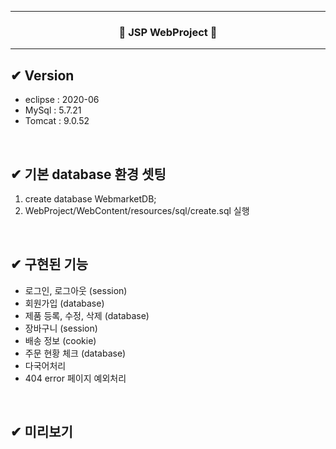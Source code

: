 <hr/>  

<h3 align="center">🚀 JSP WebProject 🚀</h3>  
<hr/>  

## ✔ Version
- eclipse : 2020-06
- MySql : 5.7.21
- Tomcat : 9.0.52

<br/>  

## ✔ 기본 database 환경 셋팅
1. create database WebmarketDB;
2. WebProject/WebContent/resources/sql/create.sql 실행

<br/>  

## ✔ 구현된 기능
- 로그인, 로그아웃 (session)
- 회원가입 (database)
- 제품 등록, 수정, 삭제 (database)
- 장바구니 (session)
- 배송 정보 (cookie)
- 주문 현황 체크 (database)
- 다국어처리
- 404 error 페이지 예외처리

<br/>  

## ✔ 미리보기
